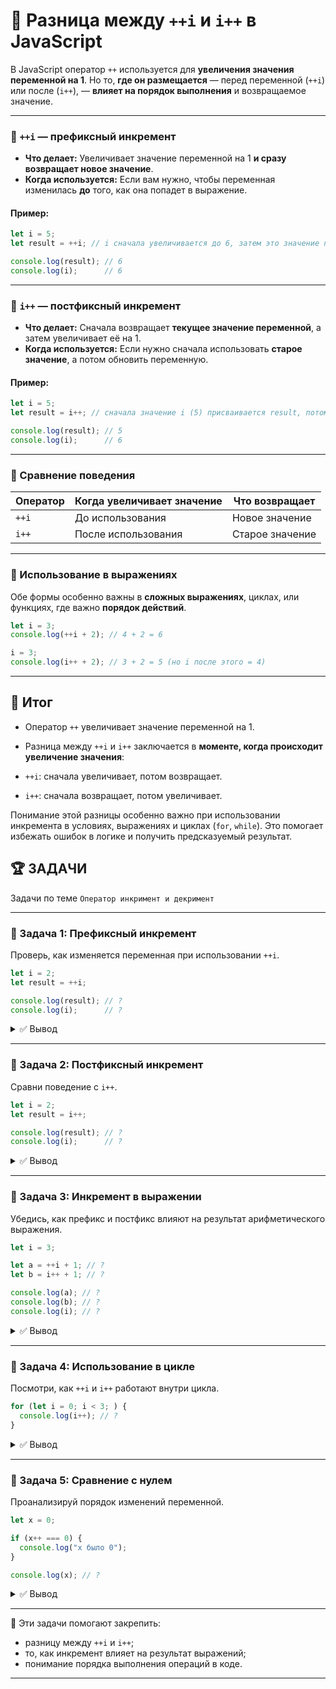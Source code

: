 # 📌 Разница между `++i` и `i++` в JavaScript

В JavaScript оператор `++` используется для **увеличения значения переменной на 1**. Но то, **где он размещается** — перед переменной (`++i`) или после (`i++`), — **влияет на порядок выполнения** и возвращаемое значение.

---

### 🔹 `++i` — префиксный инкремент

* **Что делает:** Увеличивает значение переменной на 1 **и сразу возвращает новое значение**.
* **Когда используется:** Если вам нужно, чтобы переменная изменилась **до** того, как она попадет в выражение.

#### Пример:

```javascript
let i = 5;
let result = ++i; // i сначала увеличивается до 6, затем это значение присваивается result

console.log(result); // 6
console.log(i);      // 6
```

---

### 🔹 `i++` — постфиксный инкремент

* **Что делает:** Сначала возвращает **текущее значение переменной**, а затем увеличивает её на 1.
* **Когда используется:** Если нужно сначала использовать **старое значение**, а потом обновить переменную.

#### Пример:

```javascript
let i = 5;
let result = i++; // сначала значение i (5) присваивается result, потом i становится 6

console.log(result); // 5
console.log(i);      // 6
```

---

### 🔹 Сравнение поведения

| Оператор | Когда увеличивает значение | Что возвращает  |
| -------- | -------------------------- | --------------- |
| `++i`    | До использования           | Новое значение  |
| `i++`    | После использования        | Старое значение |

---

### 🔹 Использование в выражениях

Обе формы особенно важны в **сложных выражениях**, циклах, или функциях, где важно **порядок действий**.

```javascript
let i = 3;
console.log(++i + 2); // 4 + 2 = 6

i = 3;
console.log(i++ + 2); // 3 + 2 = 5 (но i после этого = 4)
```

---

## 🎯 Итог

* Оператор `++` увеличивает значение переменной на 1.
* Разница между `++i` и `i++` заключается в **моменте, когда происходит увеличение значения**:

* `++i`: сначала увеличивает, потом возвращает.
* `i++`: сначала возвращает, потом увеличивает.

Понимание этой разницы особенно важно при использовании инкремента в условиях, выражениях и циклах (`for`, `while`). Это помогает избежать ошибок в логике и получить предсказуемый результат.

## 🏆 ЗАДАЧИ

Задачи по теме `Оператор инкримент и декримент`

---


### 📌 Задача 1: Префиксный инкремент

Проверь, как изменяется переменная при использовании `++i`.

```javascript
let i = 2;
let result = ++i;

console.log(result); // ?
console.log(i);      // ?
```

<details>
<summary>✅ Вывод</summary>

```javascript
// i сначала увеличивается до 3
// result получает новое значение — 3
console.log(result); // 3
console.log(i);      // 3
```

</details>

---

### 📌 Задача 2: Постфиксный инкремент

Сравни поведение с `i++`.

```javascript
let i = 2;
let result = i++;

console.log(result); // ?
console.log(i);      // ?
```

<details>
<summary>✅ Вывод</summary>

```javascript
// result сначала получает текущее значение i — 2
// потом i увеличивается до 3
console.log(result); // 2
console.log(i);      // 3
```

</details>

---

### 📌 Задача 3: Инкремент в выражении

Убедись, как префикс и постфикс влияют на результат арифметического выражения.

```javascript
let i = 3;

let a = ++i + 1; // ?
let b = i++ + 1; // ?

console.log(a); // ?
console.log(b); // ?
console.log(i); // ?
```

<details>
<summary>✅ Вывод</summary>

```javascript
// ++i → i становится 4, a = 4 + 1 = 5
// i++ → b = 4 + 1 = 5, потом i становится 5
console.log(a); // 5
console.log(b); // 5
console.log(i); // 5
```

</details>

---

### 📌 Задача 4: Использование в цикле

Посмотри, как `++i` и `i++` работают внутри цикла.

```javascript
for (let i = 0; i < 3; ) {
  console.log(i++); // ?
}
```

<details>
<summary>✅ Вывод</summary>

```javascript
// i выводится, затем увеличивается
// Вывод: 0, 1, 2
```

</details>

---

### 📌 Задача 5: Сравнение с нулем

Проанализируй порядок изменений переменной.

```javascript
let x = 0;

if (x++ === 0) {
  console.log("x было 0");
}

console.log(x); // ?
```

<details>
<summary>✅ Вывод</summary>

```javascript
// x++ сначала сравнивает 0 === 0 → true
// потом x становится 1
console.log("x было 0");
console.log(x); // 1
```

</details>

---

🎉 Эти задачи помогают закрепить:

* разницу между `++i` и `i++`;
* то, как инкремент влияет на результат выражений;
* понимание порядка выполнения операций в коде.

---
